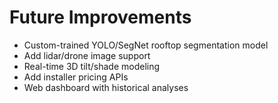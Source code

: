 # Future Improvements

- Custom-trained YOLO/SegNet rooftop segmentation model
- Add lidar/drone image support
- Real-time 3D tilt/shade modeling
- Add installer pricing APIs
- Web dashboard with historical analyses
